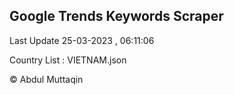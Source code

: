 

## Google Trends Keywords Scraper 
 
Last Update 25-03-2023 , 06:11:06

Country List :
VIETNAM.json



© Abdul Muttaqin 
